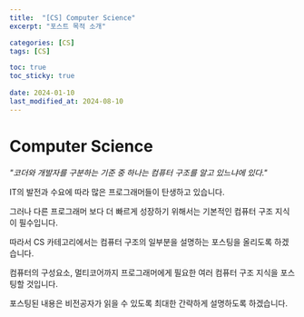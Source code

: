 ```yaml
---
title:  "[CS] Computer Science"
excerpt: "포스트 목적 소개"

categories: [CS]
tags: [CS]

toc: true
toc_sticky: true
 
date: 2024-01-10
last_modified_at: 2024-08-10
---
```


# Computer Science
*"코더와 개발자를 구분하는 기준 중 하나는 컴퓨터 구조를 알고 있느냐에 있다."*  

IT의 발전과 수요에 따라 많은 프로그래머들이 탄생하고 있습니다.  

그러나 다른 프로그래머 보다 더 빠르게 성장하기 위해서는 기본적인 컴퓨터 구조 지식이 필수입니다.  

따라서 CS 카테고리에서는 컴퓨터 구조의 일부분을 설명하는 포스팅을 올리도록 하겠습니다.  

컴퓨터의 구성요소, 멀티코어까지 프로그래머에게 필요한 여러 컴퓨터 구조 지식을 포스팅할 것입니다.  

포스팅된 내용은 비전공자가 읽을 수 있도록 최대한 간략하게 설명하도록 하겠습니다.  
